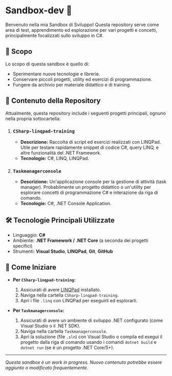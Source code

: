 # Sandbox-dev 🧪

Benvenuto nella mia Sandbox di Sviluppo! Questa repository serve come area di test, apprendimento ed esplorazione per vari progetti e concetti, principalmente focalizzati sullo sviluppo in C#.

## 🎯 Scopo

Lo scopo di questa sandbox è quello di:
* Sperimentare nuove tecnologie e librerie.
* Conservare piccoli progetti, utility ed esercizi di programmazione.
* Fungere da archivio per materiale didattico e di training.

## 📂 Contenuto della Repository

Attualmente, questa repository include i seguenti progetti principali, ognuno nella propria sottocartella:

1.  ### `CSharp-linqpad-training`
    * **Descrizione:** Raccolta di script ed esercizi realizzati con LINQPad. Utile per testare rapidamente snippet di codice C#, query LINQ, e altre funzionalità del .NET Framework.
    * **Tecnologie:** C#, LINQ, LINQPad.

2.  ### `Taskmanagerconsole`
    * **Descrizione:** Un'applicazione console per la gestione di attività (task manager). Probabilmente un progetto didattico o un'utility per esplorare concetti di programmazione C# e interazione da riga di comando.
    * **Tecnologie:** C#, .NET Console Application.

## 🛠️ Tecnologie Principali Utilizzate
* Linguaggio: **C#**
* Ambiente: **.NET Framework / .NET Core** (a seconda dei progetti specifici)
* Strumenti: **Visual Studio**, **LINQPad**, **Git**, **GitHub**

## 🚀 Come Iniziare

* **Per `CSharp-linqpad-training`:**
    1.  Assicurati di avere [LINQPad](https://www.linqpad.net/) installato.
    2.  Naviga nella cartella `CSharp-linqpad-training`.
    3.  Apri i file `.linq` con LINQPad per eseguirli ed esplorarli.

* **Per `Taskmanagerconsole`:**
    1.  Assicurati di avere un ambiente di sviluppo .NET configurato (come Visual Studio o il .NET SDK).
    2.  Naviga nella cartella `Taskmanagerconsole`.
    3.  Apri la soluzione (file `.sln`) con Visual Studio o compila ed esegui il progetto dalla riga di comando usando i comandi `dotnet build` e `dotnet run` (se è un progetto .NET Core/5+).

---
*Questa sandbox è un work in progress. Nuovo contenuto potrebbe essere aggiunto o modificato frequentemente.*
